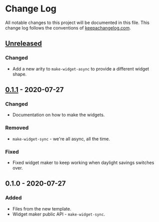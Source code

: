 # Change Log
All notable changes to this project will be documented in this file. This change log follows the conventions of [keepachangelog.com](http://keepachangelog.com/).

## [Unreleased]
### Changed
- Add a new arity to `make-widget-async` to provide a different widget shape.

## [0.1.1] - 2020-07-27
### Changed
- Documentation on how to make the widgets.

### Removed
- `make-widget-sync` - we're all async, all the time.

### Fixed
- Fixed widget maker to keep working when daylight savings switches over.

## 0.1.0 - 2020-07-27
### Added
- Files from the new template.
- Widget maker public API - `make-widget-sync`.

[Unreleased]: https://github.com/your-name/pi-server/compare/0.1.1...HEAD
[0.1.1]: https://github.com/your-name/pi-server/compare/0.1.0...0.1.1
